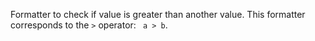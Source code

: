 Formatter to check if value is greater than another value.
This formatter corresponds to the `>` operator: ` a > b`.

<rv-bind-content class="pt-3">
<template>
<rv-example-tabs class="pt-3" handle="bs4-icon">
<template type="single-html-file">
<div rv-if="21 | gt 20">Show me!</div>
<div rv-if="10 | gt 20">Show me not!</div>
</template>
</rv-example-tabs>
</template>
</rv-bind-content>
